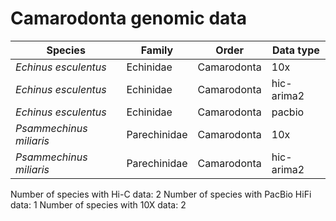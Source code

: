 # Camarodonta genomic data

| Species | Family | Order | Data type |
| -- | --- | --- | --- |
| *Echinus esculentus* | Echinidae | Camarodonta | 10x |
| *Echinus esculentus* | Echinidae | Camarodonta | hic-arima2 |
| *Echinus esculentus* | Echinidae | Camarodonta | pacbio |
| *Psammechinus miliaris* | Parechinidae | Camarodonta | 10x |
| *Psammechinus miliaris* | Parechinidae | Camarodonta | hic-arima2 |

Number of species with Hi-C data: 2
Number of species with PacBio HiFi data: 1
Number of species with 10X data: 2

